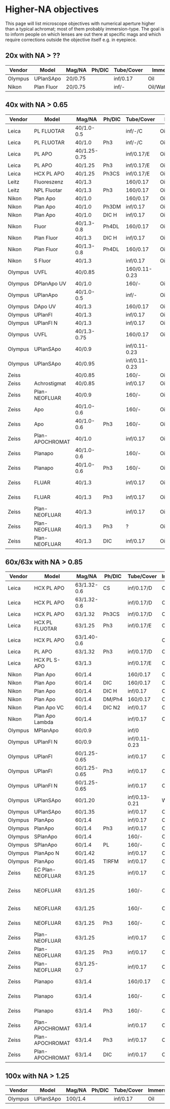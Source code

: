 # Higher-NA objectives

This page will list microscope objectives with numerical aperture higher than a typical achromat; most of them probably immersion-type. The goal is to inform people on which lenses are out there at specific mags and which require corrections outside the objective itself e.g. in eyepiece.

## 20x with NA > ??

| Vendor  | Model            | Mag/NA       | Ph/DIC | Tube/Cover | Immersion | Corr? | MPN      | Notes |
|---------|------------------|--------------|--------|------------|-----------|-------|----------|-------|
| Olympus | UPlanSApo        | 20/0.75      |        | inf/0.17   | Oil       | no    |          | UIS 2 |
| Nikon   | Plan Fluor       | 20/0.75      |        | inf/-      | Oil/Water/Glyc | ? | | |


## 40x with NA > 0.65

| Vendor  | Model            | Mag/NA       | Ph/DIC | Tube/Cover | Immersion | Corr? | MPN      | Notes |
|---------|------------------|--------------|--------|------------|-----------|-------|----------|-------|
| Leica   | PL FLUOTAR       | 40/1.0-0.5   |        | inf/-/C    | Oil       | ?     | 506007   | |
| Leica   | PL FLUOTAR       | 40/1.0       | Ph3    | inf/-/C    | Oil       | ?     | 506016   | |
| Leica   | PL APO           | 40/1.25-0.75 |        | inf/0.17/E | Oil       | ?     | 506105   | |
| Leica   | PL APO           | 40/1.25      | Ph3    | inf/0.17/E | Oil       | ?     | 506106   | |
| Leica   | HCX PL APO       | 40/1.25      | Ph3CS  | inf/0.17/E | Oil       | ?     | 506181   | |
| Leitz   | Fluoreszenz      | 40/1.3       |        | 160/0.17   | Oil       | ?     |          | |
| Leitz   | NPL Fluotar      | 40/1.3       | Ph3    | 160/0.17   | Oil       | ?     |          | |
| Nikon   | Plan Apo         | 40/1.0       |        | 160/0.17   | Oil       | ?     |          | |
| Nikon   | Plan Apo         | 40/1.0       | Ph3DM  | inf/0.17   | Oil       | ?     |          | |
| Nikon   | Plan Apo         | 40/1.0       | DIC H  | inf/0.17   | Oil       | ?     | MRD01400 | |
| Nikon   | Fluor            | 40/1.3-0.8   | Ph4DL  | 160/0.17   | Oil       | ?     |          | |
| Nikon   | Plan Fluor       | 40/1.3       | DIC H  | inf/0.17   | Oil       | ?     | MRH01400 | |
| Nikon   | Plan Fluor       | 40/1.3-0.8   | Ph4DL  | 160/0.17   | Oil       | ?     |          | |
| Nikon   | S Fluor          | 40/1.3       |        | inf/0.17   | Oil       | ?     |          | |
| Olympus | UVFL             | 40/0.85      |        | 160/0.11-0.23 |        | ?     |          | |
| Olympus | DPlanApo UV      | 40/1.0       |        | 160/-      | Oil       | ?     |          | |
| Olympus | UPlanApo         | 40/1.0-0.5   |        | inf/-      | Oil       | ?     |          | |
| Olympus | DApo UV          | 40/1.3       |        | 160/0.17   | Oil       | ?     |          | |
| Olympus | UPlanFl          | 40/1.3       |        | inf/0.17   | Oil       | ?     |          | |
| Olympus | UPlanFl N        | 40/1.3       |        | inf/0.17   | Oil       | no    |          | UIS 2 |
| Olympus | UVFL             | 40/1.3-0.75  |        | 160/0.17   | Oil       | ?     |          | |
| Olympus | UPlanSApo        | 40/0.9       |        | inf/0.11-0.23 |        | ?     |          | |
| Olympus | UPlanSApo        | 40/0.95      |        | inf/0.11-0.23 |        | no    |          | UIS 2 |
| Zeiss   |                  | 40/0.85      |        | 160/-      | Oil       | Opt   | 46 17 06 | Achromat |
| Zeiss   | Achrostigmat     | 40/0.85      |        | inf/0.17   | Oil       | YES?  | 44 02 50 | |
| Zeiss   | Plan-NEOFLUAR    | 40/0.9       |        | 160/-      | Oil/Water/Glyc | YES  | 46 17 25 | Kpl eyepiece |
| Zeiss   | Apo              | 40/1.0-0.6   |        | 160/-      | Oil       | YES   |          | Kpl eyepiece |
| Zeiss   | Apo              | 40/1.0-0.6   | Ph3    | 160/-      | Oil       | YES   |          | Kpl eyepiece |
| Zeiss   | Plan-APOCHROMAT  | 40/1.0       |        | inf/0.17   | Oil       | YES   | 44 07 56 | Kpl eyepiece |
| Zeiss   | Planapo          | 40/1.0-0.6   |        | 160/-      | Oil       | YES   | 46 17 46 | Kpl eyepiece |
| Zeiss   | Planapo          | 40/1.0-0.6   | Ph3    | 160/-      | Oil       | YES   | 46 17 47 | Kpl eyepiece |
| Zeiss   | FLUAR            | 40/1.3       |        | inf/0.17   | Oil       | YES   | 44 02 55 | Kpl eyepiece |
| Zeiss   | FLUAR            | 40/1.3       | Ph3    | inf/0.17   | Oil       | YES   |          | Kpl eyepiece |
| Zeiss   | Plan-NEOFLUAR    | 40/1.3       |        | inf/0.17   | Oil       | YES   | 44 04 50 | Kpl eyepiece |
| Zeiss   | Plan-NEOFLUAR    | 40/1.3       | Ph3    | ?          | Oil       | YES   | 44 04 51 | Kpl eyepiece |
| Zeiss   | Plan-NEOFLUAR    | 40/1.3       | DIC    | inf/0.17   | Oil       | YES   |          | Kpl eyepiece |

## 60x/63x with NA > 0.85

| Vendor  | Model            | Mag/NA       | Ph/DIC | Tube/Cover | Immersion | Corr? | MPN      | Notes |
|---------|------------------|--------------|--------|------------|-----------|-------|----------|-------|
| Leica   | HCX PL APO       | 63/1.32-0.6  | CS     | inf/0.17/D | Oil       | ?     | 506180   | |
| Leica   | HCX PL APO       | 63/1.32-0.6  |        | inf/0.17/D | Oil       | ?     | 506181   | |
| Leica   | HCX PL APO       | 63/1.32      | Ph3CS  | inf/0.17/D | Oil       | ?     | 506182   | |
| Leica   | HCX PL FLUOTAR   | 63/1.25      | Ph3    | inf/0.17/E | Oil       | ?     | 506186   | |
| Leica   | HCX PL APO       | 63/1.40-0.6  |        |            | Oil       | ?     | 506188   | |
| Leica   | PL APO           | 63/1.32      | Ph3    | inf/0.17/D | Oil       | ?     | 506082   | |
| Leica   | HCX PL S-APO     | 63/1.3       |        | inf/0.17/E | Oil       | ?     | 506292   | |
| Nikon   | Plan Apo         | 60/1.4       |        | 160/0.17   | Oil       | ?     |          | |
| Nikon   | Plan Apo         | 60/1.4       | DIC    | 160/0.17   | Oil       | ?     |          | |
| Nikon   | Plan Apo         | 60/1.4       | DIC H  | inf/0.17   | Oil       | ?     |          | |
| Nikon   | Plan Apo         | 60/1.4       | DM/Ph4 | 160/0.17   | Oil       | ?     |          | |
| Nikon   | Plan Apo VC      | 60/1.4       | DIC N2 | inf/0.17   | Oil       | ?     | MRD01602 | |
| Nikon   | Plan Apo Lambda  | 60/1.4       |        | inf/0.17   | Oil       | ?     | MRD01605 | |
| Olympus | MPlanApo         | 60/0.9       |        | inf/0      |           | ?     |          | |
| Olympus | UPlanFl N        | 60/0.9       |        | inf/0.11-0.23 |        | no    |          | UIS 2 |
| Olympus | UPlanFl          | 60/1.25-0.65 |        | inf/0.17   | Oil       | ?     |          | |
| Olympus | UPlanFl          | 60/1.25-0.65 | Ph3    | inf/0.17   | Oil       | ?     |          | |
| Olympus | UPlanFl N        | 60/1.25-0.65 |        | inf/0.17   | Oil       | no    |          | UIS 2 |
| Olympus | UPlanSApo        | 60/1.20      |        | inf/0.13-0.21 | Water  | no    |          | UIS 2 |
| Olympus | UPlanSApo        | 60/1.35      |        | inf/0.17   | Oil       | no    | N1480700 | UIS 2 |
| Olympus | PlanApo          | 60/1.4       |        | inf/0.17   | Oil       | ?     |          | |
| Olympus | PlanApo          | 60/1.4       | Ph3    | inf/0.17   | Oil       | ?     |          | |
| Olympus | SPlanApo         | 60/1.4       |        | 160/-      | Oil       | ?     |          | |
| Olympus | SPlanApo         | 60/1.4       | PL     | 160/-      | Oil       | ?     |          | |
| Olympus | PlanApo N        | 60/1.42      |        | inf/0.17   | Oil       | no    |          | UIS 2|
| Olympus | PlanApo          | 60/1.45      | TIRFM  | inf/0.17   | Oil       | ?     |          | |
| Zeiss   | EC Plan-NEOFLUAR | 63/1.25      |        | inf/0.17   | Oil       | YES   | 42 04 80 | Kpl eyepiece |
| Zeiss   | NEOFLUAR         | 63/1.25      |        | 160/-      | Oil       | YES   | 42 18 00 | Antiflex, Kpl eyepiece |
| Zeiss   | NEOFLUAR         | 63/1.25      |        | 160/-      | Oil       | YES   | 46 18 20 | Kpl eyepiece |
| Zeiss   | NEOFLUAR         | 63/1.25      | Ph3    | 160/-      | Oil       | YES   | 46 18 21 | Kpl eyepiece |
| Zeiss   | Plan-NEOFLUAR    | 63/1.25      |        | inf/0.17   | Oil       | YES   | 44 04 60 | Kpl eyepiece |
| Zeiss   | Plan-NEOFLUAR    | 63/1.25      | Ph3    | inf/0.17   | Oil       | YES   | 44 04 61 | Kpl eyepiece |
| Zeiss   | Plan-NEOFLUAR    | 63/1.25-0.7  |        | inf/0.17   | Oil       | YES   | 44 04 66 | Kpl eyepiece |
| Zeiss   | Planapo          | 63/1.4       |        | 160/0.17   | Oil       | YES   | 46 18 40 | Kpl eyepiece |
| Zeiss   | Planapo          | 63/1.4       |        | 160/-      | Oil       | YES   |          | Kpl eyepiece |
| Zeiss   | Planapo          | 63/1.4       | Ph3    | 160/-      | Oil       | YES   | 46 18 41 | Kpl eyepiece |
| Zeiss   | Plan-APOCHROMAT  | 63/1.4       |        | inf/0.17   | Oil       | YES   | 44 07 60 | Kpl eyepiece |
| Zeiss   | Plan-APOCHROMAT  | 63/1.4       | Ph3    | inf/0.17   | Oil       | YES   | 44 07 61 | Kpl eyepiece |
| Zeiss   | Plan-APOCHROMAT  | 63/1.4       | DIC    | inf/0.17   | Oil       | YES   | 44 07 62 | Kpl eyepiece |

## 100x with NA > 1.25

| Vendor  | Model            | Mag/NA       | Ph/DIC | Tube/Cover | Immersion | Corr? | MPN      | Notes |
|---------|------------------|--------------|--------|------------|-----------|-------|----------|-------|
| Olympus | UPlanSApo        | 100/1.4      |        | inf/0.17   | Oil       | no    |          | UIS 2 |
